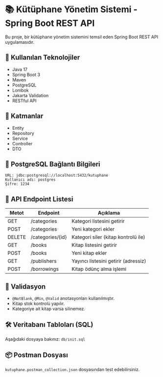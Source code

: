 # 📚 Kütüphane Yönetim Sistemi - Spring Boot REST API

Bu proje, bir kütüphane yönetim sistemini temsil eden Spring Boot REST API uygulamasıdır.

## 🚀 Kullanılan Teknolojiler
- Java 17
- Spring Boot 3
- Maven
- PostgreSQL
- Lombok
- Jakarta Validation
- RESTful API

## 🧱 Katmanlar
- Entity
- Repository
- Service
- Controller
- DTO

## 🔌 PostgreSQL Bağlantı Bilgileri
```
URL: jdbc:postgresql://localhost:5432/kutuphane
Kullanıcı adı: postgres
Şifre: 1234
```

## 📄 API Endpoint Listesi

| Metot | Endpoint         | Açıklama                                |
|--------|------------------|-----------------------------------------|
| GET    | /categories       | Kategori listesini getirir              |
| POST   | /categories       | Yeni kategori ekler                     |
| DELETE | /categories/{id}  | Kategori siler (kitap kontrolü ile)     |
| GET    | /books            | Kitap listesini getirir                 |
| POST   | /books            | Yeni kitap ekler                        |
| GET    | /publishers       | Yayıncı listesini getirir (adressiz)    |
| POST   | /borrowings       | Kitap ödünç alma işlemi                 |

## 🧪 Validasyon
- `@NotBlank`, `@Min`, `@Valid` anotasyonları kullanılmıştır.
- Kitap stok kontrolü yapılır.
- Kategoriye ait kitap varsa silinemez.

## 🛠️ Veritabanı Tabloları (SQL)
Aşağıdaki dosyaya bakınız: `db/init.sql`

## 📦 Postman Dosyası
`kutuphane.postman_collection.json` dosyasından test edebilirsiniz.
